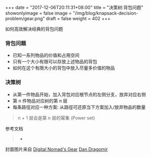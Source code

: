 +++
date = "2017-12-06T20:11:31+08:00"
title = "决策树:背包问题"
showonlyimage = false
image = "/img/blog/knapsack-decision-problem/gear.png"
draft = false
weight = 402
+++

如何高效解决经典的背包问题
<!--more-->

### 背包问题

- 已知一系列物品的价值和占用空间
- 只有一个大小有限可以存放上述物品的背包
- 如何在这个有限大小的背包中放入尽量多价值的物品

### 决策树

- 从第一件物品开始，加入背包对应根节点的左侧分支，放弃对应右侧
- 第 n 件物品对应树的第 n 层
- 每条路徑对应一种方案: 从路徑可还原当下方案加入/放弃物品的数量

> n + 1 层会是第 n 层的幂集 (Power set)

参考文档

> -

封面图片来自 [Digital Nomad's Gear](https://dribbble.com/shots/2669062-Digital-Nomad-s-Gear) <a href="https://dribbble.com/DanDragomir"><i class="fa fa-dribbble" aria-hidden="true"></i> Dan Dragomir</a>
